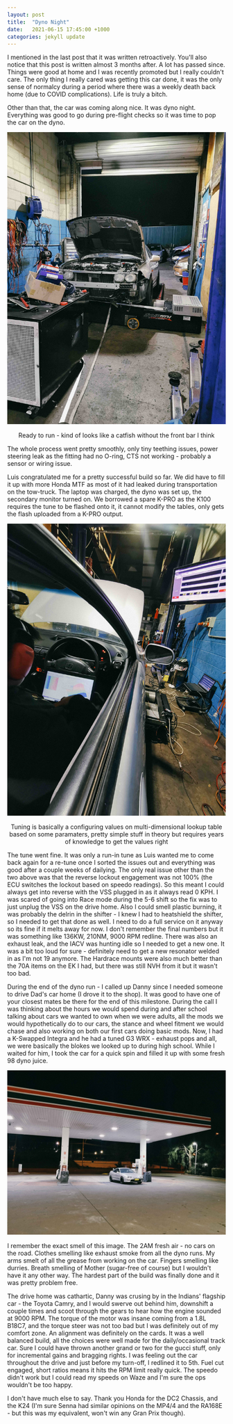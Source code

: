 ```yaml
---
layout: post
title:  "Dyno Night"
date:   2021-06-15 17:45:00 +1000
categories: jekyll update
---
```


I mentioned in the last post that it was written retroactively. You'll also notice that this post is written almost 3 months after. A lot has passed since. Things were good at home and I was recently promoted but I really couldn't care. The only thing I really cared was getting this car done, it was the only sense of normalcy during a period where there was a weekly death back home (due to COVID complications). Life is truly a bitch.


Other than that, the car was coming along nice. It was dyno night. Everything was good to go during pre-flight checks so it was time to pop the car on the dyno.

![dyno](/images/pic-18.jpg)<center>
Ready to run - kind of looks like a catfish without the front bar I think
</center> 

The whole process went pretty smoothly, only tiny teething issues, power steering leak as the fitting had no O-ring, CTS not working - probably a sensor or wiring issue.


Luis congratulated me for a pretty successful build so far. We did have to fill it up with more Honda MTF as most of it had leaked during transportation on the tow-truck. The laptop was charged, the dyno was set up, the secondary monitor turned on. We borrowed a spare K-PRO as the K100 requires the tune to be flashed onto it, it cannot modify the tables, only gets the flash uploaded from a K-PRO output.

![dyno](/images/pic-19.jpg)<center>
Tuning is basically a configuring values on multi-dimensional lookup table based on some paramaters, pretty simple stuff in theory but requires years of knowledge to get the values right
</center> 

The tune went fine. It was only a run-in tune as Luis wanted me to come back again for a re-tune once I sorted the issues out and everything was good after a couple weeks of dailying. The only real issue other than the two above was that the reverse lockout engagement was not 100% (the ECU switches the lockout based on speedo readings). So this meant I could always get into reverse with the VSS plugged in as it always read 0 KPH. I was scared of going into Race mode during the 5-6 shift so the fix was to just unplug the VSS on the drive home. Also I could smell plastic burning, it was probably the delrin in the shifter - I knew I had to heatshield the shifter, so I needed to get that done as well. I need to do a full service on it anyway so its fine if it melts away for now. I don't remember the final numbers but it was something like 136KW, 210NM, 9000 RPM redline. There was also an exhaust leak, and the IACV was hunting idle so I needed to get a new one. It was a bit too loud for sure - definitely need to get a new resonator welded in as I'm not 19 anymore. The Hardrace mounts were also much better than the 70A items on the EK I had, but there was still NVH from it but it wasn't too bad.

During the end of the dyno run - I called up Danny since I needed someone to drive Dad's car home (I drove it to the shop). It was good to have one of your closest mates be there for the end of this milestone. During the call I was thinking about the hours we would spend during and after school talking about cars we wanted to own when we were adults, all the mods we would hypothetically do to our cars, the stance and wheel fitment we would chase and also working on both our first cars doing basic mods. Now, I had a K-Swapped Integra and he had a tuned G3 WRX - exhaust pops and all, we were basically the blokes we looked up to during high school.  While I waited for him, I took the car for a quick spin and filled it up with some fresh 98 dyno juice.

![fuelling up](/images/pic-20.jpg)<center>
</center> 

I remember the exact smell of this image. The 2AM fresh air - no cars on the road. Clothes smelling like exhaust smoke from all the dyno runs. My arms smelt of all the grease from working on the car. Fingers smelling like durries. Breath smelling of Mother (sugar-free of course) but I wouldn't have it any other way. The hardest part of the build was finally done and it was pretty problem free.

The drive home was cathartic, Danny was crusing by in the Indians' flagship car - the Toyota Camry, and I would swerve out behind him, downshift a couple times and scoot through the gears to hear how the engine sounded at 9000 RPM. The torque of the motor was insane coming from a 1.8L B18C7, and the torque steer was not too bad but I was definitely out of my comfort zone. An alignment was definitely on the cards. It was a well balanced build, all the choices were well made for the daily/occasional track car. Sure I could have thrown another grand or two for the gucci stuff, only for incremental gains and bragging rights. I was feeling out the car throughout the drive and just before my turn-off, I redlined it to 5th. Fuel cut engaged, short ratios means it hits the RPM limit really quick. The speedo didn't work but I could read my speeds on Waze and I'm sure the ops wouldn't be too happy.

I don't have much else to say. Thank you Honda for the DC2 Chassis, and the K24 (I'm sure Senna had similar opinions on the MP4/4 and the RA168E - but this was my equivalent, won't win any Gran Prix though).